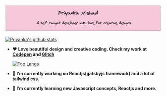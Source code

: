 
![](https://github.com/piya03/piya03/blob/master/banner.png)

[![Priyanka's github stats](https://github-readme-stats.vercel.app/api?username=piya03&show_icons=true&theme=radical)](https://github.com/anuraghazra/github-readme-stats)

- ❤️   **Love beautiful design and creative coding. Check my work at [Codepen](https://codepen.io/piya50) and 
  [Glitch ](https://glitch.com/@piya03)**  
  
  [![Top Langs](https://github-readme-stats.vercel.app/api/top-langs/?username=piya03&layout=compact)](https://github.com/anuraghazra/github-readme-stats)
  
- 🔭 **I’m currently working on Reactjs(gatsbyjs framework) and a lot of tailwind css.**

- 🌱 **I’m currently learning new Javascript concepts, Reactjs and more.**



